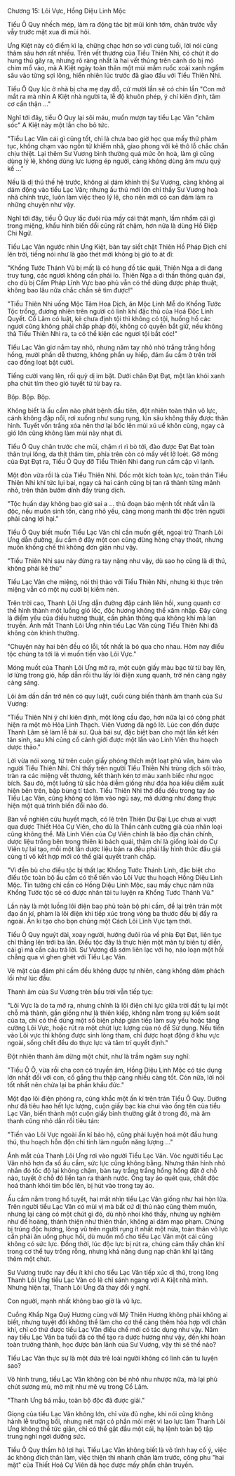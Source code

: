 Chương 15: Lôi Vực, Hồng Diệu Linh Mộc 

Tiểu Ô Quy nhếch mép, làm ra động tác bịt mũi kinh tởm, chân trước vẫy vẫy trước mặt xua đi mùi hôi. 

Ưng Kiệt này có điểm kì lạ, chững chạc hơn so với cùng tuổi, lời nói cũng thâm sâu hơn rất nhiều. Trên vết thương của Tiểu Thiên Nhi, có chút ít do hung thú gây ra, nhưng rõ ràng nhất là hai vết thủng trên cánh do bị mỏ chim mổ vào, mà A Kiệt ngày toàn thân một mùi mắm ruốc xoài xanh ngấm sâu vào từng sợi lông, hiển nhiên lúc trước đã giao đấu với Tiểu Thiên Nhi. 

Tiểu Ô Quy lúc ở nhà bị cha mẹ dạy dỗ, cứ mười lần sẽ có chín lần "Con mở mắt ra mà nhìn A Kiệt nhà người ta, lễ độ khuôn phép, ý chí kiên định, tâm cơ cẩn thận ..." 

Nghĩ tới đây, tiểu Ô Quy lại sôi máu, muốn mượn tay tiểu Lạc Vân "chăm sóc" A Kiệt này một lần cho bỏ tức. 

"Tiểu Lạc Vân cái gì cũng tốt, chỉ là chưa bao giờ học qua mấy thứ phàm tục, không chạm vào ngôn từ khiếm nhã, giao phong với kẻ thô lỗ chắc chắn chịu thiệt. Lại thêm Sư Vương bình thường quá mức ôn hoà, làm gì cũng dùng lý lẽ, không dùng lực lượng ép người, càng không dùng âm mưu quỷ kế ..." 

Nếu là dị thú thế hệ trước, không ai dám khinh thị Sư Vương, càng không ai dám động vào tiểu Lạc Vân; nhưng ấu thú mới lớn chỉ thấy Sư Vương hoà nhã chính trực, luôn làm việc theo lý lẽ, cho nên mới có can đảm làm ra những chuyện như vậy. 

Nghĩ tới đây, tiểu Ô Quy lắc đuôi rùa mấy cái thật mạnh, lẩm nhẩm cái gì trong miệng, khẩu hình biến đổi cũng rất chậm, hơn nữa là dùng Hồ Điệp Chi Ngữ. 

Tiểu Lạc Vân ngước nhìn Ưng Kiệt, bàn tay siết chặt Thiên Hồ Pháp Địch chỉ lên trời, tiếng nói như là gào thét mới không bị gió to át đi: 

"Khổng Tước Thánh Vũ bị mất là có hung đồ tác quái, Thiên Nga a di đang truy tung, các ngươi không cần phải lo. Thiên Nga a di thần thông quản đại, cho dù bị Cấm Pháp Lĩnh Vực bao phủ vẫn có thể dùng được pháp thuật, không bao lâu nữa chắc chắn sẽ tìm được!" 

"Tiểu Thiên Nhi uống Mộc Tâm Hoa Dịch, ăn Mộc Linh Mễ do Khổng Tước Tộc trồng, đương nhiên trên người có linh khí đặc thù của Hoá Độc Linh Quyết. Cổ Lâm có luật, kẻ chưa định tội thì không có tội, huống hồ các ngươi cũng không phải chấp pháp đội, không có quyền bắt giữ, nếu không thả Tiểu Thiên Nhi ra, ta có thể kiện các ngươi tội bắt cóc!" 

Tiểu Lạc Vân giơ nắm tay nhỏ, nhưng năm tay nhỏ nhỏ trắng trắng hồng hồng, mười phần dễ thương, không phần uy hiếp, đám ấu cầm ở trên trời cao đồng loạt bật cười. 

Tiếng cười vang lên, rồi quỷ dị im bặt. Dưới chân Đạt Đạt, một làn khói xanh pha chút tím theo gió tuyết từ từ bay ra. 

Bộp. Bộp. Bộp. 

Không biết là ấu cầm nào phát bệnh đầu tiên, đột nhiên toàn thân vô lực, cánh không đập nổi, rơi xuống như sung rụng, lún sâu không thấy được thân hình. Tuyết vốn trắng xóa nên thơ lại bốc lên mùi xú uế khôn cùng, ngay cả gió lớn cũng không làm mùi này nhạt đi.  

Tiểu Ô Quy chân trước che mũi, chậm rì rì bò tới, đào được Đạt Đạt toàn thân trụi lông, da thịt thâm tím, phía trên còn có mấy vết lở loét. Gỡ móng của Đạt Đạt ra, Tiểu Ô Quy đỡ Tiểu Thiên Nhi đang run cầm cập vì lạnh. 

Một đòn vừa rồi là của Tiểu Thiên Nhi. Dốc một kích toàn lực, toàn thân Tiểu Thiên Nhi khí tức lụi bại, ngay cả hai cánh cũng bị tan rã thành từng mảnh nhỏ, trên thân bướm dính đầy trùng dịch. 

"Tộc huấn dạy không bao giờ sai a ... thủ đoạn bảo mệnh tốt nhất vẫn là độc, nếu muốn sinh tồn, càng nhỏ yếu, càng mong manh thì độc trên người phải càng lợi hại." 

Tiểu Ô Quy biết muốn Tiểu Lạc Vân chỉ cần muốn giết, ngoại trừ Thanh Lôi Ưng dẫn đường, ấu cầm ở đây một con cũng đừng hòng chạy thoát, nhưng muốn khống chế thì không đơn giản như vậy. 

"Tiểu Thiên Nhi sau này đừng ra tay nặng như vậy, dù sao họ cũng là dị thú, không phải kẻ thù" 

Tiểu Lạc Vân che miệng, nói thì thào với Tiểu Thiên Nhi, nhưng kì thực trên miệng vẫn có một nụ cười bị kiềm nén. 

Trên trời cao, Thanh Lôi Ưng dẫn đường đập cánh liên hồi, xung quanh cơ thể hình thành một luồng gió lốc, độc hương không thể xâm nhập. Đây cũng là điểm yếu của điều hương thuật, cần phản thông qua không khí mà lan truyền. Ánh mắt Thanh Lôi Ưng nhìn tiểu Lạc Vân cùng Tiểu Thiên Nhi đã không còn khinh thường. 

"Chuyện này hai bên đều có lỗi, tốt nhất là bỏ qua cho nhau. Hôm nay điểu tộc chúng ta tới là vì muốn tiến vào Lôi Vực." 

Móng muốt của Thanh Lôi Ưng mở ra, một cuộn giấy màu bạc từ từ bay lên, lơ lửng trong gió, hấp dẫn rồi thu lấy lôi điện xung quanh, trở nên càng ngày càng sáng. 

Lôi âm dần dần trở nên có quy luật, cuối cùng biến thành âm thanh của Sư Vương: 

"Tiểu Thiên Nhi ý chí kiên định, một lòng cầu đạo, hơn nữa lại có công phát hiện ra một mỏ Hỏa Linh Thạch. Viên Vương đã ngỏ lờ. Lúc con đến được Thanh Lâm sẽ làm lễ bái sư. Quà bái sư, đặc biệt ban cho một lần kết kén tân sinh, sau khi củng cố cảnh giới được một lần vào Linh Viên thu hoạch dược thảo."

Lời vừa nói xong, từ trên cuộn giấy phóng thích một loạt phù văn, bám vào người Tiểu Thiên Nhi. Chỉ thấy trên người Tiểu Thiên Nhi trùng dịch sôi trào, tràn ra các miệng vết thương, kết thành kén tơ màu xanh biếc như ngọc bích. Sau đó, một luồng tử sắc hỏa diễm giống như đóa hoa kiều diễm xuất hiện bên trên, bập bùng tí tách. Tiểu Thiên Nhi thở đều đều trong tay áo Tiểu Lạc Vân, cũng không có lâm vào ngủ say, mà dường như đang thực hiện một quá trình biến đổi nào đó. 

Bàn về nghiên cứu huyết mạch, có lẽ trên Thiên Dư Đại Lục chưa ai vượt qua được Thiết Hỏa Cự Viên, cho dù là Thần cảnh cường giả của nhân loại cũng không thể. Mà Linh Viên của Cự Viên chính là bảo địa chân chính, dược liệu trồng bên trong thiên kì bách quái, thậm chí là giống loài do Cự Viên tự lai tạo, mỗi một lần dược liệu bán ra đều phải lấy hình thức đấu giá cùng tỉ võ kết hợp mới có thể giải quyết tranh chấp. 

"Vì đền bù cho điểu tộc bị thất lạc Khổng Tước Thánh Linh, đặc biệt cho điểu tộc toàn bộ ấu cầm có thể tiến vào Lôi Vực thu hoạch Hồng Diệu Linh Mộc. Tin tưởng chỉ cần có Hồng Diệu Linh Mộc, sau mấy chục năm nữa Khổng Tước tộc sẽ có được nhân tài tu luyện ra Khổng Tước Thánh Vũ." 

Lần này là một luồng lôi điện bao phủ toàn bộ phi cầm, để lại trên trán một đạo ấn kí, phàm là lôi điện khi tiếp xúc trong vòng ba thước đều bị đẩy ra ngoài. Ấn kí tạo cho bọn chúng một Cách Lôi Lĩnh Vực tạm thời. 

Tiểu Ô Quy nguýt dài, xoay người, hướng đuôi rùa về phía Đạt Đạt, liên tục chỉ thẳng lên trời ba lần. Điểu tộc đây là thực hiện một màn tự biên tự diễn, cái gì mà cần câu trả lời. Sư Vương đã sớm liên lạc với họ, náo loạn một hồi chẳng qua vì ghen ghét với Tiểu Lạc Vân. 

Vẻ mặt của đám phi cầm đều không được tự nhiên, càng không dám phách lối như lúc đầu. 

Thanh âm của Sư Vương trên bầu trời vẫn tiếp tục: 

"Lôi Vực là do ta mở ra, nhưng chính là lôi điện chi lực giữa trời đất tụ lại một chỗ mà thành, gần giống như là thiên kiếp, không nằm trong sự kiểm soát của ta, chỉ có thể dùng một số biện pháp gián tiếp làm suy yếu hoặc tăng cường Lôi Vực, hoặc rút ra một chút lực lượng của nó để Sử dụng. Nếu tiến vào Lôi vực thì không được sinh lòng tham, chỉ được hoạt động ở khu vực ngoài, sống chết đều do thực lực và tâm trí quyết định." 

Đột nhiên thanh âm dừng một chút, như là trầm ngâm suy nghĩ: 

"Tiểu Ô Ô, vừa rồi cha con có truyền âm, Hồng Diệu Linh Mộc có tác dụng lớn nhất đối với con, cố gắng thu thập càng nhiều càng tốt. Còn nữa, lời nói tốt nhất nên chừa lại ba phần khẩu đức." 

Một đạo lôi điện phóng ra, cũng khắc một ấn kí trên trán Tiểu Ô Quy. Dường như đã tiêu hao hết lực lượng, cuộn giấy bạc kia chui vào ống tên của tiểu Lạc Vân, biến thành một cuộn giấy bình thường giắt ở trong đó, mà âm thanh cũng nhỏ dần rồi tiêu tán: 

"Tiến vào Lôi Vực ngoài ấn kí bảo hộ, cũng phải luyện hoá một đầu hung thú, thu hoạch hỗn độn chi tinh làm nguồn năng lượng ..." 

Ánh mắt của Thanh Lôi Ưng rơi vào người Tiểu Lạc Vân. Vóc người tiểu Lạc Vân nhỏ hơn đa số ấu cầm, sức lực cũng không bằng. Nhưng thân hình nhỏ nhắn đó tốc độ lại không chậm, bàn tay trắng trắng hồng hồng đặt ở chỗ nào, tuyết ở chỗ đó liền tan ra thành nước. Ống tay áo quét qua, chất độc hoá thành khói tím bốc lên, bị hút vào trong tay áo. 

Ấu cầm nằm trong hố tuyết, hai mắt nhìn tiểu Lạc Vân giống như hai hòn lửa. Trên người tiểu Lạc Vân có mùi vị mà bất cứ dị thú nào cũng thèm muốn, nhưng lại càng có một chút gì đó, dù nhỏ nhoi khó thấy, nhưng uy nghiêm như đế hoàng, thánh thiện như thiên thần, không ai dám mạo phạm. Chúng bị trúng độc hương, lông vũ trên người rụng ít nhất một nửa, toàn thân vô lực cần phải ăn uống phục hồi, dù muốn mổ cho tiểu Lạc Vân một cái cũng không có sức lực. Đồng thời, lúc độc lực bị rút ra, chúng cảm thấy chân khí trong cơ thể tuy trống rỗng, nhưng khả năng dung nạp chân khí lại tăng thêm một chút. 

Sư Vương trước nay đều ít khi cho tiểu Lạc Vân tiếp xúc dị thú, trong lòng Thanh Lôi Ưng tiểu Lạc Vân có lẽ chỉ sánh ngang với A Kiệt nhà mình. Nhưng hiện tại, Thanh Lôi Ưng đã thay đổi ý nghĩ. 

Con người, mạnh nhất không bao giờ là vũ lực. 

Cuồng Khấp Ngạ Quỷ Hương cùng với Mỹ Thiên Hương không phải không ai biết, nhưng tuyệt đối không thể làm cho cơ thể càng thêm hòa hợp với chân khí, chỉ có thứ được tiểu Lạc Vân điều chế mới có tác dụng như vậy. Năm nay tiểu Lạc Vân ba tuổi đã có thể tạo ra dược hương như vậy, đến khi hoàn toàn trưởng thành, học được bản lãnh của Sư Vương, vậy thì sẽ thế nào?

Tiểu Lạc Vân thực sự là một đứa trẻ loài người không có linh căn tu luyện sao? 

Vô hình trung, tiểu Lạc Vân không còn bé nhỏ nhu nhược nữa, mà lại phủ chút sương mù, mờ mịt như mê vụ trong Cổ Lâm. 

"Thanh Ưng bá mẫu, toàn bộ độc đã được giải." 

Giọng của tiểu Lạc Vân không lớn, chỉ vừa đủ nghe, khi nói cũng không hành lễ trưởng bối, nhưng nét mặt có phần mỏi mệt vì lao lực làm Thanh Lôi Ưng không thể tức giận, chỉ có thể gật đầu một cái, hạ lệnh toàn bộ tập trung nghỉ ngơi dưỡng sức.  

Tiểu Ô Quy thầm hô lợi hại. Tiểu Lạc Vân không biết là vô tình hay cố ý, việc ác không đích thân làm, việc thiện thì nhanh chân làm trước, công phu "hai mặt" của Thiết Hoả Cự Viên đã học được mấy phần chân truyền. 

